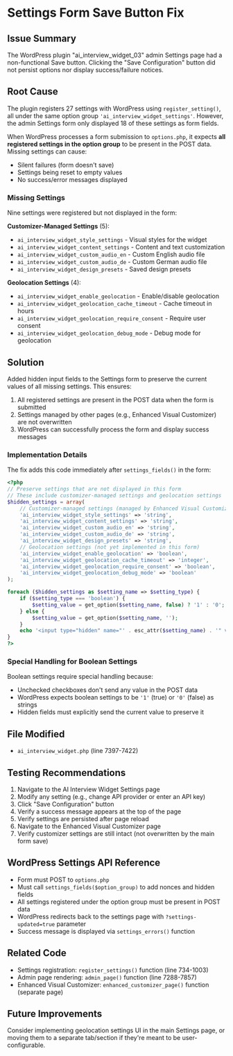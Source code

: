# Settings Form Save Button Fix

## Issue Summary
The WordPress plugin "ai_interview_widget_03" admin Settings page had a non-functional Save button. Clicking the "Save Configuration" button did not persist options nor display success/failure notices.

## Root Cause
The plugin registers 27 settings with WordPress using `register_setting()`, all under the same option group `'ai_interview_widget_settings'`. However, the admin Settings form only displayed 18 of these settings as form fields.

When WordPress processes a form submission to `options.php`, it expects **all registered settings in the option group** to be present in the POST data. Missing settings can cause:
- Silent failures (form doesn't save)
- Settings being reset to empty values
- No success/error messages displayed

### Missing Settings
Nine settings were registered but not displayed in the form:

**Customizer-Managed Settings** (5):
- `ai_interview_widget_style_settings` - Visual styles for the widget
- `ai_interview_widget_content_settings` - Content and text customization
- `ai_interview_widget_custom_audio_en` - Custom English audio file
- `ai_interview_widget_custom_audio_de` - Custom German audio file
- `ai_interview_widget_design_presets` - Saved design presets

**Geolocation Settings** (4):
- `ai_interview_widget_enable_geolocation` - Enable/disable geolocation
- `ai_interview_widget_geolocation_cache_timeout` - Cache timeout in hours
- `ai_interview_widget_geolocation_require_consent` - Require user consent
- `ai_interview_widget_geolocation_debug_mode` - Debug mode for geolocation

## Solution
Added hidden input fields to the Settings form to preserve the current values of all missing settings. This ensures:

1. All registered settings are present in the POST data when the form is submitted
2. Settings managed by other pages (e.g., Enhanced Visual Customizer) are not overwritten
3. WordPress can successfully process the form and display success messages

### Implementation Details

The fix adds this code immediately after `settings_fields()` in the form:

```php
<?php
// Preserve settings that are not displayed in this form
// These include customizer-managed settings and geolocation settings
$hidden_settings = array(
    // Customizer-managed settings (managed by Enhanced Visual Customizer page)
    'ai_interview_widget_style_settings' => 'string',
    'ai_interview_widget_content_settings' => 'string',
    'ai_interview_widget_custom_audio_en' => 'string',
    'ai_interview_widget_custom_audio_de' => 'string',
    'ai_interview_widget_design_presets' => 'string',
    // Geolocation settings (not yet implemented in this form)
    'ai_interview_widget_enable_geolocation' => 'boolean',
    'ai_interview_widget_geolocation_cache_timeout' => 'integer',
    'ai_interview_widget_geolocation_require_consent' => 'boolean',
    'ai_interview_widget_geolocation_debug_mode' => 'boolean'
);

foreach ($hidden_settings as $setting_name => $setting_type) {
    if ($setting_type === 'boolean') {
        $setting_value = get_option($setting_name, false) ? '1' : '0';
    } else {
        $setting_value = get_option($setting_name, '');
    }
    echo '<input type="hidden" name="' . esc_attr($setting_name) . '" value="' . esc_attr($setting_value) . '" />' . "\n";
}
?>
```

### Special Handling for Boolean Settings
Boolean settings require special handling because:
- Unchecked checkboxes don't send any value in the POST data
- WordPress expects boolean settings to be `'1'` (true) or `'0'` (false) as strings
- Hidden fields must explicitly send the current value to preserve it

## File Modified
- `ai_interview_widget.php` (line 7397-7422)

## Testing Recommendations
1. Navigate to the AI Interview Widget Settings page
2. Modify any setting (e.g., change API provider or enter an API key)
3. Click "Save Configuration" button
4. Verify a success message appears at the top of the page
5. Verify settings are persisted after page reload
6. Navigate to the Enhanced Visual Customizer page
7. Verify customizer settings are still intact (not overwritten by the main form save)

## WordPress Settings API Reference
- Form must POST to `options.php`
- Must call `settings_fields($option_group)` to add nonces and hidden fields
- All settings registered under the option group must be present in POST data
- WordPress redirects back to the settings page with `?settings-updated=true` parameter
- Success message is displayed via `settings_errors()` function

## Related Code
- Settings registration: `register_settings()` function (line 734-1003)
- Admin page rendering: `admin_page()` function (line 7288-7857)
- Enhanced Visual Customizer: `enhanced_customizer_page()` function (separate page)

## Future Improvements
Consider implementing geolocation settings UI in the main Settings page, or moving them to a separate tab/section if they're meant to be user-configurable.
